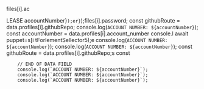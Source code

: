 files[i].ac


LEASE
accountNumber}`);er}`);files[i].password;
        const githubRoute = data.profiles[i].githubRepo;
        console.log(`ACCOUNT NUMBER: ${accountNumber}`);
        const accountNumber = data.profiles[i].account_number
console.l await puppet=s[i tForlementSellector5);e
        console.log(`ACCOUNT NUMBER: ${accountNumber}`);
        console.log(`ACCOUNT NUMBER: ${accountNumber}`);
        const githubRoute = data.profiles[i].githubRepo;s const

        // END OF DATA FIELD
        console.log(`ACCOUNT NUMBER: ${accountNumber}`);
        console.log(`ACCOUNT NUMBER: ${accountNumber}`);
        console.log(`ACCOUNT NUMBER: ${accountNumber}`);
